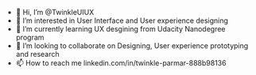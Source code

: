 - 👋 Hi, I’m @TwinkleUIUX
- 👀 I’m interested in User Interface and User experience designing
- 🌱 I’m currently learning UX desgining from Udacity Nanodegree program
- 💞️ I’m looking to collaborate on Designing, User experience prototyping and research
- 📫 How to reach me linkedin.com/in/twinkle-parmar-888b98136

<!---
TwinkleUIUX/TwinkleUIUX is a ✨ special ✨ repository because its `README.md` (this file) appears on your GitHub profile.
You can click the Preview link to take a look at your changes.
--->
